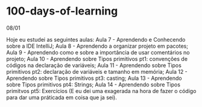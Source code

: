 # 100-days-of-learning

08/01

Hoje eu estudei as seguintes aulas:
Aula 7 - Aprendendo e Conhecendo sobre a IDE IntelliJ;
Aula 8 - Aprendendo a organizar projeto em pacotes;
Aula 9 - Aprendendo como e sobre a importância de usar comentários no projeto;
Aula 10 - Aprendendo sobre Tipos primitivos pt1: convenções de códigos na declaração de variáveis;
Aula 11 - Aprendendo sobre Tipos primitivos pt2: declaração de variáveis e tamanho em memória;
Aula 12 - Aprendendo sobre Tipos primitivos pt3: casting;
Aula 13 - Aprendendo sobre Tipos primitivos pt4: Strings;
Aula 14 - Aprendendo sobre Tipos primitvos pt5: Exercícios (E eu dei uma exagerada na hora de fazer o código para dar uma práticada em coisa que ja sei).
